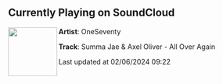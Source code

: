 ## Currently Playing on SoundCloud

[<img align="left" width="100" src="https://i1.sndcdn.com/artworks-lNoWwH0tTW6K-0-t500x500.jpg">](https://soundcloud.com/oneseventy/summa-jae-axel-oliver-all-over?in=saxurn/sets/tmp3/)

**Artist**: OneSeventy 

**Track**: Summa Jae & Axel Oliver - All Over Again

Last updated at 02/06/2024 09:22

